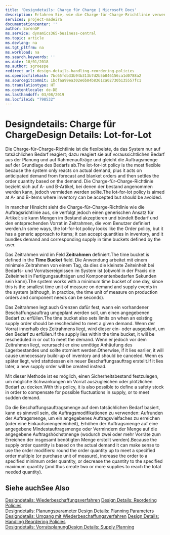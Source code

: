 ```yaml
---
title: 'Designdetails: Charge für Charge | Microsoft Docs'
description: Erfahren Sie, wie die Charge-für-Charge-Rrichtlinie verwendet wird, um die Bestellmenge auf Grundlage von Bedarf abzustimmen.
services: project-madeira
documentationcenter: ''
author: SorenGP
ms.service: dynamics365-business-central
ms.topic: article
ms.devlang: na
ms.tgt_pltfrm: na
ms.workload: na
ms.search.keywords: ''
ms.date: 10/01/2018
ms.author: sgroespe
redirect_url: design-details-handling-reordering-policies
ms.openlocfilehash: 7bc65fdb33b94b313b7d2b5b046156ca1d0788a2
ms.sourcegitcommit: 1bcfaa99ea302e6b84b8361ca02730b135557fc1
ms.translationtype: HT
ms.contentlocale: de-DE
ms.lasthandoff: 03/08/2019
ms.locfileid: "798532"
---
```

# <a name="design-details-lot-for-lot"></a><span data-ttu-id="5be6f-103">Designdetails: Charge für Charge</span><span class="sxs-lookup"><span data-stu-id="5be6f-103">Design Details: Lot-for-Lot</span></span>
<span data-ttu-id="5be6f-104">Die Charge-für-Charge-Richtlinie ist die flexibelste, da das System nur auf tatsächlichen Bedarf reagiert; dazu reagiert sie auf voraussichtlichen Bedarf aus der Planung und auf Rahmenaufträge und gleicht die Auftragsmenge auf der Grundlage des Bedarfs ab.</span><span class="sxs-lookup"><span data-stu-id="5be6f-104">The lot-for-lot policy is the most flexible because the system only reacts on actual demand, plus it acts on anticipated demand from forecast and blanket orders and then settles the order quantity based on the demand.</span></span> <span data-ttu-id="5be6f-105">Die Charge-für-Charge-Richtlinie bezieht sich auf A- und B-Artikel, bei denen der bestand angenommen werden kann, jedoch vermieden werden sollte.</span><span class="sxs-lookup"><span data-stu-id="5be6f-105">The lot-for-lot policy is aimed at A- and B-items where inventory can be accepted but should be avoided.</span></span>  

<span data-ttu-id="5be6f-106">In mancher Hinsicht sieht die Charge-für-Charge-Richtlinie wie die Auftragsrichtlinie aus, sie verfolgt jedoch einen generischen Ansatz für Artikel; sie kann Mengen im Bestand akzeptieren und bündelt Bedarf und den entsprechenden Vorrat in Zeitrahmen, die vom Benutzer definiert werden.</span><span class="sxs-lookup"><span data-stu-id="5be6f-106">In some ways, the lot-for-lot policy looks like the Order policy, but it has a generic approach to items; it can accept quantities in inventory, and it bundles demand and corresponding supply in time buckets defined by the user.</span></span>  

<span data-ttu-id="5be6f-107">Das Zeitrahmen wird im Feld **Zeitrahmen** definiert.</span><span class="sxs-lookup"><span data-stu-id="5be6f-107">The time bucket is defined in the **Time Bucket** field.</span></span> <span data-ttu-id="5be6f-108">Die Anwendung arbeitet mit einem minimale Zeitrahmen von einem Tag, da dies die kleinste Zeiteinheit bei Bedarfs- und Vorratsereignissen im System ist (obwohl in der Praxis die Zeiteinheit in Fertigungsaufträgen und Komponentenbedarfen Sekunden sein kann).</span><span class="sxs-lookup"><span data-stu-id="5be6f-108">The system works with a minimum time bucket of one day, since this is the smallest time unit of measure on demand and supply events in the system (although, in practice, the time unit of measure on production orders and component needs can be seconds).</span></span>  

<span data-ttu-id="5be6f-109">Das Zeitrahmen legt auch Grenzen dafür fest, wann ein vorhandener Beschaffungsauftrag umgeplant werden soll, um einen angegebenen Bedarf zu erfüllen.</span><span class="sxs-lookup"><span data-stu-id="5be6f-109">The time bucket also sets limits on when an existing supply order should be rescheduled to meet a given demand.</span></span> <span data-ttu-id="5be6f-110">Wenn der Vorrat innerhalb des Zeitrahmens liegt, wird dieser ein- oder ausgeplant, um den Bedarf zu erfüllen.</span><span class="sxs-lookup"><span data-stu-id="5be6f-110">If the supply lies within the time bucket, it will be rescheduled in or out to meet the demand.</span></span> <span data-ttu-id="5be6f-111">Wenn er jedoch vor dem Zeitrahmen liegt, verursacht er eine unnötige Anhäufung des Lagerbestandes und sollte storniert werden.</span><span class="sxs-lookup"><span data-stu-id="5be6f-111">Otherwise, if it lies earlier, it will cause unnecessary build-up of inventory and should be canceled.</span></span> <span data-ttu-id="5be6f-112">Wenn es später liegt, wird stattdessen ein neuer Beschaffungsauftrag erstellt.</span><span class="sxs-lookup"><span data-stu-id="5be6f-112">If it lies later, a new supply order will be created instead.</span></span>  

<span data-ttu-id="5be6f-113">Mit dieser Methode ist es möglich, einen Sicherheitsbestand festzulegen, um mögliche Schwankungen im Vorrat auszugleichen oder plötzlichen Bedarf zu decken.</span><span class="sxs-lookup"><span data-stu-id="5be6f-113">With this policy, it is also possible to define a safety stock in order to compensate for possible fluctuations in supply, or to meet sudden demand.</span></span>  

<span data-ttu-id="5be6f-114">Da die Beschaffungsauftragsmenge auf dem tatsächlichen Bedarf basiert, kann es sinnvoll sein, die Auftragsmodifikationen zu verwenden: Aufrunden der Auftragsmenge, um ein angegebenes Auftragsvielfaches zu erreichen (oder eine Einkaufsmengeneinheit), Erhöhen der Auftragsmenge auf eine angegebene Mindestauftragsmenge oder Vermindern der Menge auf die angegebene Auftragshöchstmenge (wodurch zwei oder mehr Vorräte zum Erreichen der insgesamt benötigten Menge erstellt werden).</span><span class="sxs-lookup"><span data-stu-id="5be6f-114">Because the supply order quantity is based on the actual demand it can make sense to use the order modifiers: round the order quantity up to meet a specified order multiple (or purchase unit of measure), increase the order to a specified minimum order quantity, or decrease the quantity to the specified maximum quantity (and thus create two or more supplies to reach the total needed quantity).</span></span>  

## <a name="see-also"></a><span data-ttu-id="5be6f-115">Siehe auch</span><span class="sxs-lookup"><span data-stu-id="5be6f-115">See Also</span></span>  
<span data-ttu-id="5be6f-116">[Designdetails: Wiederbeschaffungsverfahren](design-details-reordering-policies.md) </span><span class="sxs-lookup"><span data-stu-id="5be6f-116">[Design Details: Reordering Policies](design-details-reordering-policies.md) </span></span>  
<span data-ttu-id="5be6f-117">[Designdetails: Planungsparameter](design-details-planning-parameters.md) </span><span class="sxs-lookup"><span data-stu-id="5be6f-117">[Design Details: Planning Parameters](design-details-planning-parameters.md) </span></span>  
<span data-ttu-id="5be6f-118">[Designdetails: Umgang mit Wiederbeschaffungsverfahren](design-details-handling-reordering-policies.md) </span><span class="sxs-lookup"><span data-stu-id="5be6f-118">[Design Details: Handling Reordering Policies](design-details-handling-reordering-policies.md) </span></span>  
[<span data-ttu-id="5be6f-119">Designdetails: Vorratsplanung</span><span class="sxs-lookup"><span data-stu-id="5be6f-119">Design Details: Supply Planning</span></span>](design-details-supply-planning.md)
